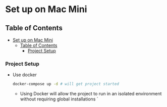 # Set up on Mac Mini

## Table of Contents

- [Set up on Mac Mini](#set-up-on-mac-mini)
  - [Table of Contents](#table-of-contents)
    - [Project Setup](#project-setup)

### Project Setup

- Use docker

    ```bash
    docker-compose up -d # will get project started
    ```

    - Using Docker will allow the project to run in an isolated environment
      without requiring global installations
`